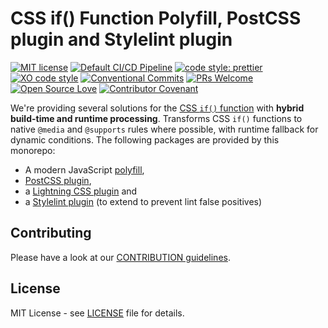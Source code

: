 # CSS if() Function Polyfill, PostCSS plugin and Stylelint plugin

[![MIT license](https://img.shields.io/npm/l/css-if-polyfill.svg "license badge")](https://opensource.org/licenses/mit-license.php)
[![Default CI/CD Pipeline](https://github.com/mfranzke/css-if-polyfill/actions/workflows/default.yml/badge.svg)](https://github.com/mfranzke/css-if-polyfill/actions/workflows/default.yml)
[![code style: prettier](https://img.shields.io/badge/code_style-prettier-ff69b4.svg?style=flat-square)](https://github.com/prettier/prettier)
[![XO code style](https://img.shields.io/badge/code_style-XO-5ed9c7.svg)](https://github.com/xojs/xo)
[![Conventional Commits](https://img.shields.io/badge/Conventional%20Commits-1.0.0-yellow.svg)](https://conventionalcommits.org)
[![PRs Welcome](https://img.shields.io/badge/PRs-welcome-brightgreen.svg?style=flat-square)](http://makeapullrequest.com)
[![Open Source Love](https://badges.frapsoft.com/os/v3/open-source.svg?v=103)](https://github.com/ellerbrock/open-source-badges/)
[![Contributor Covenant](https://img.shields.io/badge/Contributor%20Covenant-2.0-4baaaa.svg)](CODE-OF-CONDUCT.md)

We're providing several solutions for the [CSS `if()` function](https://developer.mozilla.org/en-US/docs/Web/CSS/if) with **hybrid build-time and runtime processing**. Transforms CSS `if()` functions to native `@media` and `@supports` rules where possible, with runtime fallback for dynamic conditions. The following packages are provided by this monorepo:

- A modern JavaScript [polyfill](https://github.com/mfranzke/css-if-polyfill/tree/main/packages/css-if-polyfill),
- [PostCSS plugin](https://github.com/mfranzke/css-if-polyfill/tree/main/packages/postcss-if-function),
- a [Lightning CSS plugin](https://github.com/mfranzke/css-if-polyfill/tree/main/packages/lightningcss-plugin-if-function) and
- a [Stylelint plugin](https://github.com/mfranzke/css-if-polyfill/tree/main/packages/stylelint-config-if-function) (to extend to prevent lint false positives)

## Contributing

Please have a look at our [CONTRIBUTION guidelines](CONTRIBUTING.md).

## License

MIT License - see [LICENSE](LICENSE) file for details.
